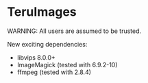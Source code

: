 # TeruImages

WARNING: All users are assumed to be trusted.

New exciting dependencies:
- libvips 8.0.0+
- ImageMagick (tested with 6.9.2-10)
- ffmpeg (tested with 2.8.4)
